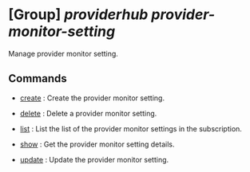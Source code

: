 # [Group] _providerhub provider-monitor-setting_

Manage provider monitor setting.

## Commands

- [create](/Commands/providerhub/provider-monitor-setting/_create.md)
: Create the provider monitor setting.

- [delete](/Commands/providerhub/provider-monitor-setting/_delete.md)
: Delete a provider monitor setting.

- [list](/Commands/providerhub/provider-monitor-setting/_list.md)
: List the list of the provider monitor settings in the subscription.

- [show](/Commands/providerhub/provider-monitor-setting/_show.md)
: Get the provider monitor setting details.

- [update](/Commands/providerhub/provider-monitor-setting/_update.md)
: Update the provider monitor setting.

